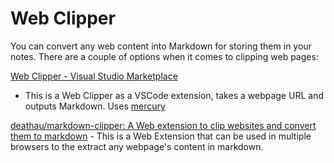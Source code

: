 # Web Clipper

You can convert any web content into Markdown for storing them in your notes.
There are a couple of options when it comes to clipping web pages:

[Web Clipper - Visual Studio
Marketplace](https://marketplace.visualstudio.com/items?itemName=jsartelle.web-clipper)
- This is a Web Clipper as a VSCode extension, takes a webpage URL and outputs
Markdown. Uses [mercury](https://github.com/postlight/mercury-parser)

[deathau/markdown-clipper: A Web extension to clip websites and convert them to
markdown](https://github.com/deathau/markdown-clipper) - This is a Web Extension
that can be used in multiple browsers to the extract any webpage's content in
markdown.
